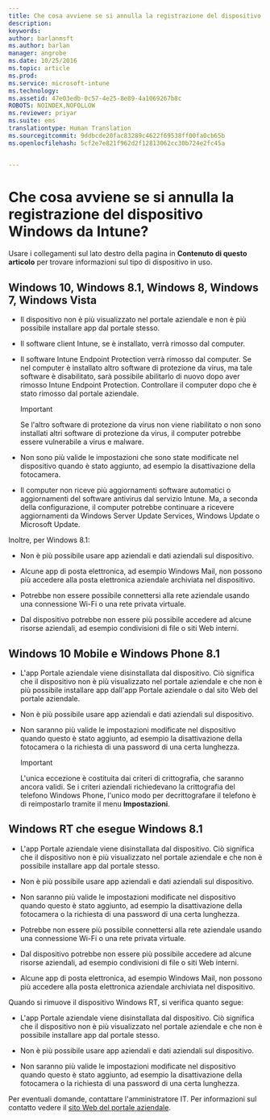 ```yaml
---
title: Che cosa avviene se si annulla la registrazione del dispositivo Windows da Intune? | Microsoft Intune
description: 
keywords: 
author: barlanmsft
ms.author: barlan
manager: angrobe
ms.date: 10/25/2016
ms.topic: article
ms.prod: 
ms.service: microsoft-intune
ms.technology: 
ms.assetid: 47e03edb-0c57-4e25-8e89-4a1069267b8c
ROBOTS: NOINDEX,NOFOLLOW
ms.reviewer: priyar
ms.suite: ems
translationtype: Human Translation
ms.sourcegitcommit: 9ddbcde20fac83289c4622f69538ff00fa0cb65b
ms.openlocfilehash: 5cf2e7e821f962d2f12813062cc30b724e2fc45a


---
```



# <a name="what-happens-if-you-unenroll-your-windows-device-from-intune"></a>Che cosa avviene se si annulla la registrazione del dispositivo Windows da Intune?

Usare i collegamenti sul lato destro della pagina in **Contenuto di questo articolo** per trovare informazioni sul tipo di dispositivo in uso.


## <a name="windows-10-windows-81-windows-8-windows-7-windows-vista"></a>Windows 10, Windows 8.1, Windows 8, Windows 7, Windows Vista

-   Il dispositivo non è più visualizzato nel portale aziendale e non è più possibile installare app dal portale stesso.

-   Il software client Intune, se è installato, verrà rimosso dal computer.

-   Il software Intune Endpoint Protection verrà rimosso dal computer. Se nel computer è installato altro software di protezione da virus, ma tale software è disabilitato, sarà possibile abilitarlo di nuovo dopo aver rimosso Intune Endpoint Protection. Controllare il computer dopo che è stato rimosso dal portale aziendale.

    > [!IMPORTANT]
    > Se l'altro software di protezione da virus non viene riabilitato o non sono installati altri software di protezione da virus, il computer potrebbe essere vulnerabile a virus e malware.

-   Non sono più valide le impostazioni che sono state modificate nel dispositivo quando è stato aggiunto, ad esempio la disattivazione della fotocamera.

-   Il computer non riceve più aggiornamenti software automatici o aggiornamenti del software antivirus dal servizio Intune. Ma, a seconda della configurazione, il computer potrebbe continuare a ricevere aggiornamenti da Windows Server Update Services, Windows Update o Microsoft Update.

Inoltre, per Windows 8.1:

-   Non è più possibile usare app aziendali e dati aziendali sul dispositivo.

-   Alcune app di posta elettronica, ad esempio Windows Mail, non possono più accedere alla posta elettronica aziendale archiviata nel dispositivo.

-   Potrebbe non essere possibile connettersi alla rete aziendale usando una connessione Wi-Fi o una rete privata virtuale.

-   Dal dispositivo potrebbe non essere più possibile accedere ad alcune risorse aziendali, ad esempio condivisioni di file o siti Web interni.

## <a name="windows-10-mobile-and-windows-phone-81"></a>Windows 10 Mobile e Windows Phone 8.1

-   L'app Portale aziendale viene disinstallata dal dispositivo. Ciò significa che il dispositivo non è più visualizzato nel portale aziendale e che non è più possibile installare app dall'app Portale aziendale o dal sito Web del portale aziendale.

-   Non è più possibile usare app aziendali e dati aziendali sul dispositivo.

-   Non saranno più valide le impostazioni modificate nel dispositivo quando questo è stato aggiunto, ad esempio la disattivazione della fotocamera o la richiesta di una password di una certa lunghezza.

    > [!IMPORTANT]
    > L'unica eccezione è costituita dai criteri di crittografia, che saranno ancora validi. Se i criteri aziendali richiedevano la crittografia del telefono Windows Phone, l'unico modo per decrittografare il telefono è di reimpostarlo tramite il menu **Impostazioni**.

## <a name="windows-rt-running-windows-81"></a>Windows RT che esegue Windows 8.1

-   L'app Portale aziendale viene disinstallata dal dispositivo. Ciò significa che il dispositivo non è più visualizzato nel portale aziendale e che non è possibile installare app dal portale stesso.

-   Non è più possibile usare app aziendali e dati aziendali sul dispositivo.

-   Non saranno più valide le impostazioni modificate nel dispositivo quando questo è stato aggiunto, ad esempio la disattivazione della fotocamera o la richiesta di una password di una certa lunghezza.

-   Potrebbe non essere più possibile connettersi alla rete aziendale usando una connessione Wi-Fi o una rete privata virtuale.

-   Dal dispositivo potrebbe non essere più possibile accedere ad alcune risorse aziendali, ad esempio condivisioni di file o siti Web interni.

-   Alcune app di posta elettronica, ad esempio Windows Mail, non possono più accedere alla posta elettronica aziendale archiviata nel dispositivo.

Quando si rimuove il dispositivo Windows RT, si verifica quanto segue:

-   L'app Portale aziendale viene disinstallata dal dispositivo. Ciò significa che il dispositivo non è più visualizzato nel portale aziendale e che non è possibile installare app dal portale stesso.

-   Non è più possibile usare app aziendali e dati aziendali sul dispositivo.

-   Non saranno più valide le impostazioni modificate nel dispositivo quando questo è stato aggiunto, ad esempio la disattivazione della fotocamera o la richiesta di una password di una certa lunghezza.

Per eventuali domande, contattare l'amministratore IT. Per informazioni sul contatto vedere il [sito Web del portale aziendale](http://portal.manage.microsoft.com).



<!--HONumber=Nov16_HO1-->


